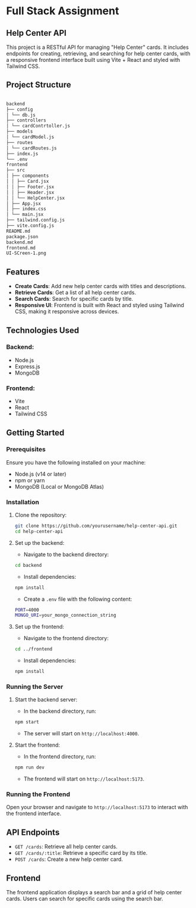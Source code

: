 # Full Stack Assignment

## Help Center API

This project is a RESTful API for managing "Help Center" cards. It includes endpoints for creating, retrieving, and searching for help center cards, with a responsive frontend interface built using Vite + React and styled with Tailwind CSS.

## Project Structure

```bash

backend
├── config
│ └── db.js
├── controllers
│ └── cardContrtoller.js
├── models
│ └── cardModel.js
├── routes
│ └── cardRoutes.js
├── index.js
└── .env
frontend
├── src
│ ├── components
│ │ ├── Card.jsx
│ │ ├── Footer.jsx
│ │ ├── Header.jsx
│ │ └── HelpCenter.jsx
│ ├── App.jsx
│ ├── index.css
│ └── main.jsx
├── tailwind.config.js
├── vite.config.js
README.md
package.json
backend.md
frontend.md
UI-SCreen-1.png
```

## Features

- **Create Cards**: Add new help center cards with titles and descriptions.
- **Retrieve Cards**: Get a list of all help center cards.
- **Search Cards**: Search for specific cards by title.
- **Responsive UI**: Frontend is built with React and styled using Tailwind CSS, making it responsive across devices.

## Technologies Used

### Backend:

- Node.js
- Express.js
- MongoDB 

### Frontend:

- Vite
- React
- Tailwind CSS

## Getting Started

### Prerequisites

Ensure you have the following installed on your machine:

- Node.js (v14 or later)
- npm or yarn
- MongoDB (Local or MongoDB Atlas)

### Installation

1. Clone the repository:

   ```bash
   git clone https://github.com/yourusername/help-center-api.git
   cd help-center-api
   ```

2. Set up the backend:

   - Navigate to the backend directory:

   ```bash
   cd backend
   ```

   - Install dependencies:

   ```bash
   npm install
   ```

   - Create a `.env` file with the following content:

   ```bash
   PORT=4000
   MONGO_URI=your_mongo_connection_string
   ```

3. Set up the frontend:

   - Navigate to the frontend directory:

   ```bash
   cd ../frontend
   ```

   - Install dependencies:

   ```bash
   npm install
   ```

### Running the Server

1. Start the backend server:

   - In the backend directory, run:

   ```bash
   npm start
   ```

   - The server will start on `http://localhost:4000`.

2. Start the frontend:

   - In the frontend directory, run:

   ```bash
   npm run dev
   ```

   - The frontend will start on `http://localhost:5173`.

### Running the Frontend

Open your browser and navigate to `http://localhost:5173` to interact with the frontend interface.

## API Endpoints

- `GET /cards`: Retrieve all help center cards.
- `GET /cards/:title`: Retrieve a specific card by its title.
- `POST /cards`: Create a new help center card.

## Frontend

The frontend application displays a search bar and a grid of help center cards. Users can search for specific cards using the search bar.
